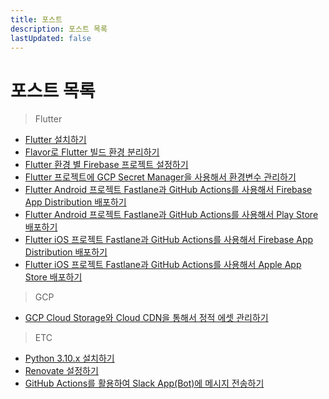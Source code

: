 ```yaml
---
title: 포스트
description: 포스트 목록
lastUpdated: false
---
```


# 포스트 목록

> Flutter

- [Flutter 설치하기](/posts/flutter/install-flutter)
- [Flavor로 Flutter 빌드 환경 분리하기](/posts/flutter/setup-flutter-flavors)
- [Flutter 환경 별 Firebase 프로젝트 설정하기](/posts/flutter/setup-multiple-firebase-environments)
- [Flutter 프로젝트에 GCP Secret Manager을 사용해서 환경변수 관리하기](/posts/flutter/setup-gcp-secret-manager)
- [Flutter Android 프로젝트 Fastlane과 GitHub Actions를 사용해서 Firebase App Distribution 배포하기](/posts/flutter/setup-deploy-flutter-android-to-app-distribution)
- [Flutter Android 프로젝트 Fastlane과 GitHub Actions를 사용해서 Play Store 배포하기](/posts/flutter/setup-deploy-flutter-android-to-play-store)
- [Flutter iOS 프로젝트 Fastlane과 GitHub Actions를 사용해서 Firebase App Distribution 배포하기](/posts/flutter/setup-deploy-flutter-ios-to-app-distribution)
- [Flutter iOS 프로젝트 Fastlane과 GitHub Actions를 사용해서 Apple App Store 배포하기](/posts/flutter/setup-deploy-flutter-ios-to-app-app-store)

> GCP

- [GCP Cloud Storage와 Cloud CDN을 통해서 정적 에셋 관리하기](/posts/gcp/setup-assets-cloud-storage)

> ETC

- [Python 3.10.x 설치하기](/posts/etc/setting-python)
- [Renovate 설정하기](/posts/etc/setting-renovate)
- [GitHub Actions를 활용하여 Slack App(Bot)에 메시지 전송하기](/posts/etc/making-slack-bot)
